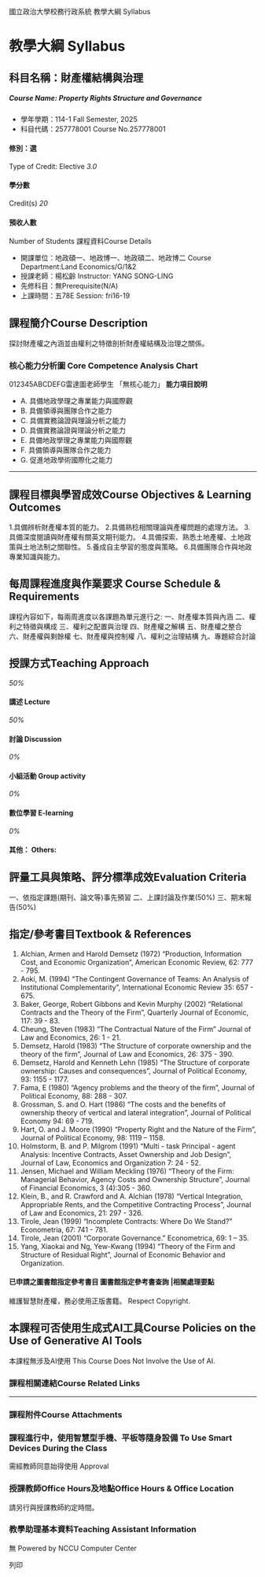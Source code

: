 國立政治大學校務行政系統 教學大綱 Syllabus
# 教學大綱 Syllabus
##  科目名稱：財產權結構與治理 
#####  Course Name: Property Rights Structure and Governance
  * 學年學期：114-1 Fall Semester, 2025 
  * 科目代碼：257778001 Course No.257778001


#### 修別：選
Type of Credit: Elective 
_3.0_
#### 學分數
Credit(s)
_20_
#### 預收人數
Number of Students
課程資料Course Details
  * 開課單位：地政碩一、地政博一、地政碩二、地政博二 Course Department:Land Economics/G/1&2 
  * 授課老師：楊松齡 Instructor: YANG SONG-LING 
  * 先修科目：無Prerequisite(N/A)
  * 上課時間：五78E Session: fri16-19


##  課程簡介Course Description
探討財產權之內涵並由權利之特徵剖析財產權結構及治理之關係。
###  核心能力分析圖 Core Competence Analysis Chart
012345ABCDEFG雷達圖老師學生
「無核心能力」 
**能力項目說明**
  * A. 具備地政學理之專業能力與國際觀
  * B. 具備領導與團隊合作之能力
  * C. 具備實務論證與理論分析之能力
  * D. 具備實務論證與理論分析之能力
  * E. 具備地政學理之專業能力與國際觀
  * F. 具備領導與團隊合作之能力
  * G. 促進地政學術國際化之能力


* * *
##  課程目標與學習成效Course Objectives & Learning Outcomes 
1.具備辨析財產權本質的能力。
2.具備熟稔相關理論與產權問題的處理方法。
3.具備深度閱讀與財產權有關英文期刊能力。
4.具備探索、熟悉土地產權、土地政策與土地法制之關聯性。
5.養成自主學習的態度與策略。
6.具備團隊合作與地政專業知識與能力。
##  每周課程進度與作業要求 Course Schedule & Requirements
課程內容如下，每兩周進度以各課題為單元進行之:
一、財產權本質與內涵
二、權利之特徵與構成
三、權利之配置與治理
四、財產權之解構
五、財產權之整合
六、財產權與剩餘權
七、財產權與控制權
八、權利之治理結構
九、專題綜合討論
##  授課方式Teaching Approach
_50%_
####  講述 Lecture
_50%_
####  討論 Discussion
_0%_
####  小組活動 Group activity
_0%_
####  數位學習 E-learning
_0%_
####  其他： Others:
##  評量工具與策略、評分標準成效Evaluation Criteria
一、依指定課題(期刊、論文等)事先預習
二、上課討論及作業(50%)
三、期末報告(50%)
##  指定/參考書目Textbook & References
1. Alchian, Armen and Harold Demsetz (1972) “Production, Information Cost, and Economic Organization”, American Economic Review, 62: 777 - 795.  
2. Aoki, M. (1994) “The Contingent Governance of Teams: An Analysis of Institutional Complementarity”, International Economic Review 35: 657 - 675.  
3. Baker, George, Robert Gibbons and Kevin Murphy (2002) “Relational Contracts and the Theory of the Firm”, Quarterly Journal of Economic, 117: 39 - 83.  
4. Cheung, Steven (1983) “The Contractual Nature of the Firm” Journal of Law and Economics, 26: 1 - 21.  
5. Demsetz, Harold (1983) “The Structure of corporate ownership and the theory of the firm”, Journal of Law and Economics, 26: 375 - 390.  
6. Demsetz, Harold and Kenneth Lehn (1985) “The Structure of corporate ownership: Causes and consequences”, Journal of Political Economy, 93: 1155 - 1177.  
7. Fama, E (1980) “Agency problems and the theory of the firm”, Journal of Political Economy, 88: 288 - 307.  
8. Grossman, S. and O. Hart (1986) “The costs and the benefits of ownership theory of vertical and lateral integration”, Journal of Political Economy 94: 69 - 719.  
9. Hart, O. and J. Moore (1990) “Property Right and the Nature of the Firm”, Journal of Political Economy, 98: 1119 – 1158.  
10. Holmstorm, B. and P. Milgrom (1991) “Multi - task Principal - agent Analysis: Incentive Contracts, Asset Ownership and Job Design”, Journal of Law, Economics and Organization 7: 24 - 52.  
11. Jensen, Michael and William Meckling (1976) “Theory of the Firm: Managerial Behavior, Agency Costs and Ownership Structure”, Journal of Financial Economics, 3 (4):305 - 360.  
12. Klein, B., and R. Crawford and A. Alchian (1978) “Vertical Integration, Appropriable Rents, and the Competitive Contracting Process”, Journal of Law and Economics, 21: 297 - 326.  
13. Tirole, Jean (1999) “Incomplete Contracts: Where Do We Stand?” Econometria, 67: 741 - 781.  
14. Tirole, Jean (2001) “Corporate Governance.” Econometrica, 69: 1 – 35.  
15. Yang, Xiaokai and Ng, Yew-Kwang (1994) “Theory of the Firm and Structure of Residual Right”, Journal of Economic Behavior and Organization.
####  已申請之圖書館指定參考書目  圖書館指定參考書查詢 |相關處理要點
維護智慧財產權，務必使用正版書籍。 Respect Copyright.
##  本課程可否使用生成式AI工具Course Policies on the Use of Generative AI Tools
本課程無涉及AI使用 This Course Does Not Involve the Use of AI.
###  課程相關連結Course Related Links
* * *
###  課程附件Course Attachments
###  課程進行中，使用智慧型手機、平板等隨身設備 To Use Smart Devices During the Class
需經教師同意始得使用  Approval
###  授課教師Office Hours及地點Office Hours & Office Location
請另行與授課教師約定時間。
###  教學助理基本資料Teaching Assistant Information
無
Powered by NCCU Computer Center
  
列印
